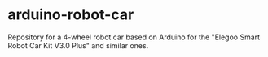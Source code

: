 # arduino-robot-car
Repository for a 4-wheel robot car based on Arduino for the "Elegoo Smart Robot Car Kit V3.0 Plus" and similar ones.

